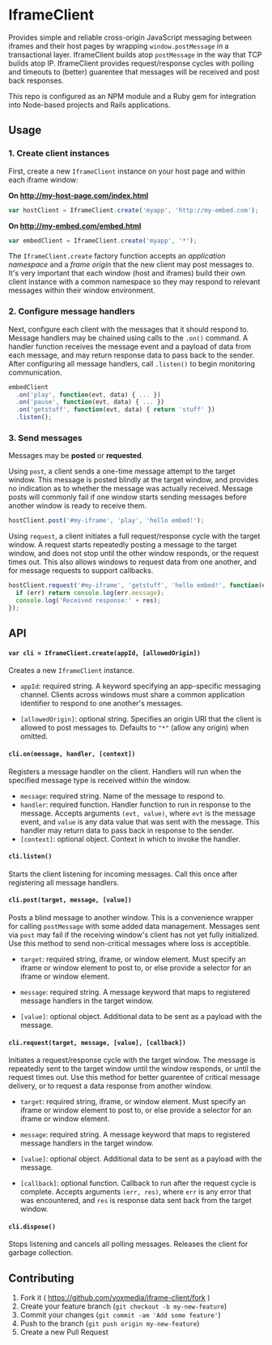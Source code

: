 # IframeClient

Provides simple and reliable cross-origin JavaScript messaging between iframes and their host pages by wrapping `window.postMessage` in a transactional layer. IframeClient builds atop `postMessage` in the way that TCP builds atop IP. IframeClient provides request/response cycles with polling and timeouts to (better) guarentee that messages will be received and post back responses.

This repo is configured as an NPM module and a Ruby gem for integration into Node-based projects and Rails applications.

## Usage

### 1. Create client instances

First, create a new `IframeClient` instance on your host page and within each iframe window:

**On http://my-host-page.com/index.html**

```javascript
var hostClient = IframeClient.create('myapp', 'http://my-embed.com');
```

**On http://my-embed.com/embed.html**

```javascript
var embedClient = IframeClient.create('myapp', '*');
```

The `IframeClient.create` factory function accepts an _application namespace_ and a _frame origin_ that the new client may post messages to. It's very important that each window (host and iframes) build their own client instance with a common namespace so they may respond to relevant messages within their window environment.

### 2. Configure message handlers

Next, configure each client with the messages that it should respond to. Message handlers may be chained using calls to the `.on()` command. A handler function receives the message event and a payload of data from each message, and may return response data to pass back to the sender. After configuring all message handlers, call `.listen()` to begin monitoring communication.

```javascript
embedClient
  .on('play', function(evt, data) { ... })
  .on('pause', function(evt, data) { ... })
  .on('getstuff', function(evt, data) { return 'stuff' })
  .listen();
```

### 3. Send messages

Messages may be **posted** or **requested**.

Using `post`, a client sends a one-time message attempt to the target window. This message is posted blindly at the target window, and provides no indication as to whether the message was actually received. Message posts will commonly fail if one window starts sending messages before another window is ready to receive them.

```javascript
hostClient.post('#my-iframe', 'play', 'hello embed!');
```

Using `request`, a client initiates a full request/response cycle with the target window. A request starts repeatedly posting a message to the target window, and does not stop until the other window responds, or the request times out. This also allows windows to request data from one another, and for message requests to support callbacks.

```javascript
hostClient.request('#my-iframe', 'getstuff', 'hello embed!', function(err, res) {
  if (err) return console.log(err.message);
  console.log('Received response:' + res);
});
```

## API

#### `var cli = IframeClient.create(appId, [allowedOrigin])`

Creates a new `IframeClient` instance.

* `appId`: required string. A keyword specifying an app-specific messaging channel. Clients across windows must share a common application identifier to respond to one another's messages.

* `[allowedOrigin]`: optional string. Specifies an origin URI that the client is allowed to post messages to. Defaults to `"*"` (allow any origin) when omitted.

#### `cli.on(message, handler, [context])`

Registers a message handler on the client. Handlers will run when the specified message type is received within the window.

* `message`: required string. Name of the message to respond to.
* `handler`: required function. Handler function to run in response to the message. Accepts arguments `(evt, value)`, where `evt` is the message event, and `value` is any data value that was sent with the message. This handler may return data to pass back in response to the sender.
* `[context]`: optional object. Context in which to invoke the handler.

#### `cli.listen()`

Starts the client listening for incoming messages. Call this once after registering all message handlers.

#### `cli.post(target, message, [value])`

Posts a blind message to another window. This is a convenience wrapper for calling `postMessage` with some added data management. Messages sent via `post` may fail if the receiving window's client has not yet fully initialized. Use this method to send non-critical messages where loss is acceptible.

* `target`: required string, iframe, or window element. Must specify an iframe or window element to post to, or else provide a selector for an iframe or window element.

* `message`: required string. A message keyword that maps to registered message handlers in the target window.

* `[value]`: optional object. Additional data to be sent as a payload with the message.

#### `cli.request(target, message, [value], [callback])`

Initiates a request/response cycle with the target window. The message is repeatedly sent to the target window until the window responds, or until the request times out. Use this method for better guarentee of critical message delivery, or to request a data response from another window.

* `target`: required string, iframe, or window element. Must specify an iframe or window element to post to, or else provide a selector for an iframe or window element.

* `message`: required string. A message keyword that maps to registered message handlers in the target window.

* `[value]`: optional object. Additional data to be sent as a payload with the message.

* `[callback]`: optional function. Callback to run after the request cycle is complete. Accepts arguments `(err, res)`, where `err` is any error that was encountered, and `res` is response data sent back from the target window.

#### `cli.dispose()`

Stops listening and cancels all polling messages. Releases the client for garbage collection.

## Contributing

1. Fork it ( https://github.com/voxmedia/iframe-client/fork )
2. Create your feature branch (`git checkout -b my-new-feature`)
3. Commit your changes (`git commit -am 'Add some feature'`)
4. Push to the branch (`git push origin my-new-feature`)
5. Create a new Pull Request